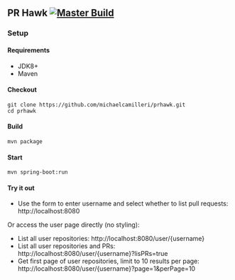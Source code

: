 ## PR Hawk [![Master Build](https://github.com/michaelcamilleri/prhawk/workflows/Master%20Build/badge.svg)](https://github.com/michaelcamilleri/prhawk/actions?query=workflow%3A%22Master+Build%22)

### Setup

#### Requirements
 - JDK8+
 - Maven

#### Checkout
```
git clone https://github.com/michaelcamilleri/prhawk.git
cd prhawk
```

#### Build
```
mvn package
```

#### Start
```
mvn spring-boot:run
```

#### Try it out
- Use the form to enter username and select whether to list pull requests: http://localhost:8080

Or access the user page directly (no styling):
- List all user repositories: http://localhost:8080/user/{username}
- List all user repositories and PRs: http://localhost:8080/user/{username}?lisPRs=true
- Get first page of user repositories, limit to 10 results per page: http://localhost:8080/user/{username}?page=1&perPage=10
